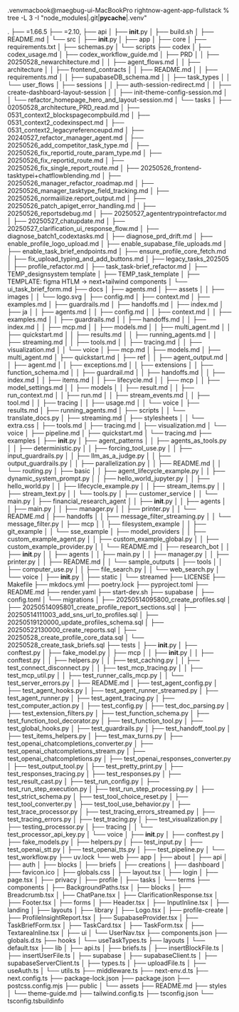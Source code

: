 .venvmacbook@maegbug-ui-MacBookPro rightnow-agent-app-fullstack % tree -L 3 -I "node_modules|.git|__pycache__|.venv"

.
├── =1.66.5
├── =2.10,
├── api
│   ├── __init__.py
│   ├── build.sh
│   ├── README.md
│   └── src
│       ├── __init__.py
│       ├── app
│       ├── core
│       ├── requirements.txt
│       ├── schemas.py
│       └── scripts
├── codex
│   ├── codex_usage.md
│   ├── codex_workflow_guide.md
│   ├── PRD
│   │   ├── 20250528_newarchitecture.md
│   │   ├── agent_flows.md
│   │   ├── architecture
│   │   ├── frontend_contracts
│   │   ├── README.md
│   │   ├── requirements.md
│   │   ├── supabaseDB_schema.md
│   │   ├── task_types
│   │   └── user_flows
│   ├── sessions
│   │   ├── auth-session-redirect.md
│   │   ├── create-dashboard-layout-session
│   │   ├── init-theme-config-session.md
│   │   └── refactor_homepage_hero_and_layout-session.md
│   └── tasks
│       ├── 02050528_architecture_PRD_read.md
│       ├── 0531_context2_blockspagecompbuild.md
│       ├── 0531_context2_codexinspect.md
│       ├── 0531_context2_legacyreferenceupd.md
│       ├── 20240527_refactor_manager_agent.md
│       ├── 20250526_add_competitor_task_type.md
│       ├── 20250526_fix_reportid_route_param_type.md
│       ├── 20250526_fix_reportid_route.md
│       ├── 20250526_fix_single_report_route.md
│       ├── 20250526_frontend-tasktypei+chatflowblending.md
│       ├── 20250526_manager_refactor_roadmap.md
│       ├── 20250526_manager_tasktype_field_tracking.md
│       ├── 20250526_normaiilize.report_output.md
│       ├── 20250526_patch_apiget_error_handling.md
│       ├── 20250526_reportsdebug.md
│       ├── 20250527_agententrypointrefactor.md
│       ├── 20250527_chatupdate.md
│       ├── 20250527_clarification_ui_response_flow.md
│       ├── diagnose_batch1_codextasks.md
│       ├── diagnose_prd_drift.md
│       ├── enable_profile_logo_upload.md
│       ├── enable_supabase_file_uploads.md
│       ├── enable_task_brief_endpoints.md
│       ├── ensure_profile_core_fetch.md
│       ├── fix_upload_typing_and_add_buttons.md
│       ├── legacy_tasks_202505
│       ├── profile_refactor.md
│       ├── task_task-brief_refactor.md
│       ├── TEMP_designsystem template
│       ├── TEMP_task_template
│       ├── TEMPLATE: figma HTLM -> next+tailwind components
│       └── ui_task_brief_form.md
├── docs
│   ├── agents.md
│   ├── assets
│   │   ├── images
│   │   └── logo.svg
│   ├── config.md
│   ├── context.md
│   ├── examples.md
│   ├── guardrails.md
│   ├── handoffs.md
│   ├── index.md
│   ├── ja
│   │   ├── agents.md
│   │   ├── config.md
│   │   ├── context.md
│   │   ├── examples.md
│   │   ├── guardrails.md
│   │   ├── handoffs.md
│   │   ├── index.md
│   │   ├── mcp.md
│   │   ├── models.md
│   │   ├── multi_agent.md
│   │   ├── quickstart.md
│   │   ├── results.md
│   │   ├── running_agents.md
│   │   ├── streaming.md
│   │   ├── tools.md
│   │   ├── tracing.md
│   │   ├── visualization.md
│   │   └── voice
│   ├── mcp.md
│   ├── models.md
│   ├── multi_agent.md
│   ├── quickstart.md
│   ├── ref
│   │   ├── agent_output.md
│   │   ├── agent.md
│   │   ├── exceptions.md
│   │   ├── extensions
│   │   ├── function_schema.md
│   │   ├── guardrail.md
│   │   ├── handoffs.md
│   │   ├── index.md
│   │   ├── items.md
│   │   ├── lifecycle.md
│   │   ├── mcp
│   │   ├── model_settings.md
│   │   ├── models
│   │   ├── result.md
│   │   ├── run_context.md
│   │   ├── run.md
│   │   ├── stream_events.md
│   │   ├── tool.md
│   │   ├── tracing
│   │   ├── usage.md
│   │   └── voice
│   ├── results.md
│   ├── running_agents.md
│   ├── scripts
│   │   └── translate_docs.py
│   ├── streaming.md
│   ├── stylesheets
│   │   └── extra.css
│   ├── tools.md
│   ├── tracing.md
│   ├── visualization.md
│   └── voice
│       ├── pipeline.md
│       ├── quickstart.md
│       └── tracing.md
├── examples
│   ├── __init__.py
│   ├── agent_patterns
│   │   ├── agents_as_tools.py
│   │   ├── deterministic.py
│   │   ├── forcing_tool_use.py
│   │   ├── input_guardrails.py
│   │   ├── llm_as_a_judge.py
│   │   ├── output_guardrails.py
│   │   ├── parallelization.py
│   │   ├── README.md
│   │   └── routing.py
│   ├── basic
│   │   ├── agent_lifecycle_example.py
│   │   ├── dynamic_system_prompt.py
│   │   ├── hello_world_jupyter.py
│   │   ├── hello_world.py
│   │   ├── lifecycle_example.py
│   │   ├── stream_items.py
│   │   ├── stream_text.py
│   │   └── tools.py
│   ├── customer_service
│   │   └── main.py
│   ├── financial_research_agent
│   │   ├── __init__.py
│   │   ├── agents
│   │   ├── main.py
│   │   ├── manager.py
│   │   ├── printer.py
│   │   └── README.md
│   ├── handoffs
│   │   ├── message_filter_streaming.py
│   │   └── message_filter.py
│   ├── mcp
│   │   ├── filesystem_example
│   │   ├── git_example
│   │   └── sse_example
│   ├── model_providers
│   │   ├── custom_example_agent.py
│   │   ├── custom_example_global.py
│   │   ├── custom_example_provider.py
│   │   └── README.md
│   ├── research_bot
│   │   ├── __init__.py
│   │   ├── agents
│   │   ├── main.py
│   │   ├── manager.py
│   │   ├── printer.py
│   │   ├── README.md
│   │   └── sample_outputs
│   ├── tools
│   │   ├── computer_use.py
│   │   ├── file_search.py
│   │   └── web_search.py
│   └── voice
│       ├── __init__.py
│       ├── static
│       └── streamed
├── LICENSE
├── Makefile
├── mkdocs.yml
├── poetry.lock
├── pyproject.toml
├── README.md
├── render.yaml
├── start-dev.sh
├── supabase
│   ├── config.toml
│   └── migrations
│       ├── 20250514095800_create_profiles.sql
│       ├── 20250514095801_create_profile_report_sections.sql
│       ├── 20250514111003_add_sns_url_to_profiles.sql
│       ├── 20250519120000_update_profiles_schema.sql
│       ├── 20250522130000_create_reports.sql
│       ├── 20250528_create_profile_core_data.sql
│       └── 20250528_create_task_briefs.sql
├── tests
│   ├── __init__.py
│   ├── conftest.py
│   ├── fake_model.py
│   ├── mcp
│   │   ├── __init__.py
│   │   ├── conftest.py
│   │   ├── helpers.py
│   │   ├── test_caching.py
│   │   ├── test_connect_disconnect.py
│   │   ├── test_mcp_tracing.py
│   │   ├── test_mcp_util.py
│   │   ├── test_runner_calls_mcp.py
│   │   └── test_server_errors.py
│   ├── README.md
│   ├── test_agent_config.py
│   ├── test_agent_hooks.py
│   ├── test_agent_runner_streamed.py
│   ├── test_agent_runner.py
│   ├── test_agent_tracing.py
│   ├── test_computer_action.py
│   ├── test_config.py
│   ├── test_doc_parsing.py
│   ├── test_extension_filters.py
│   ├── test_function_schema.py
│   ├── test_function_tool_decorator.py
│   ├── test_function_tool.py
│   ├── test_global_hooks.py
│   ├── test_guardrails.py
│   ├── test_handoff_tool.py
│   ├── test_items_helpers.py
│   ├── test_max_turns.py
│   ├── test_openai_chatcompletions_converter.py
│   ├── test_openai_chatcompletions_stream.py
│   ├── test_openai_chatcompletions.py
│   ├── test_openai_responses_converter.py
│   ├── test_output_tool.py
│   ├── test_pretty_print.py
│   ├── test_responses_tracing.py
│   ├── test_responses.py
│   ├── test_result_cast.py
│   ├── test_run_config.py
│   ├── test_run_step_execution.py
│   ├── test_run_step_processing.py
│   ├── test_strict_schema.py
│   ├── test_tool_choice_reset.py
│   ├── test_tool_converter.py
│   ├── test_tool_use_behavior.py
│   ├── test_trace_processor.py
│   ├── test_tracing_errors_streamed.py
│   ├── test_tracing_errors.py
│   ├── test_tracing.py
│   ├── test_visualization.py
│   ├── testing_processor.py
│   ├── tracing
│   │   └── test_processor_api_key.py
│   └── voice
│       ├── __init__.py
│       ├── conftest.py
│       ├── fake_models.py
│       ├── helpers.py
│       ├── test_input.py
│       ├── test_openai_stt.py
│       ├── test_openai_tts.py
│       ├── test_pipeline.py
│       └── test_workflow.py
├── uv.lock
└── web
    ├── app
    │   ├── about
    │   ├── api
    │   ├── auth
    │   ├── blocks
    │   ├── briefs
    │   ├── creations
    │   ├── dashboard
    │   ├── favicon.ico
    │   ├── globals.css
    │   ├── layout.tsx
    │   ├── login
    │   ├── page.tsx
    │   ├── privacy
    │   ├── profile
    │   ├── tasks
    │   └── terms
    ├── components
    │   ├── BackgroundPaths.tsx
    │   ├── blocks
    │   ├── Breadcrumb.tsx
    │   ├── ChatPane.tsx
    │   ├── ClarificationResponse.tsx
    │   ├── Footer.tsx
    │   ├── forms
    │   ├── Header.tsx
    │   ├── InputInline.tsx
    │   ├── landing
    │   ├── layouts
    │   ├── library
    │   ├── Logo.tsx
    │   ├── profile-create
    │   ├── ProfileInsightReport.tsx
    │   ├── SupabaseProvider.tsx
    │   ├── TaskBriefForm.tsx
    │   ├── TaskCard.tsx
    │   ├── TaskForm.tsx
    │   ├── TextareaInline.tsx
    │   ├── ui
    │   └── UserNav.tsx
    ├── components.json
    ├── globals.d.ts
    ├── hooks
    │   └── useTaskTypes.ts
    ├── layouts
    │   └── default.tsx
    ├── lib
    │   ├── api.ts
    │   ├── briefs.ts
    │   ├── insertBlockFile.ts
    │   ├── insertUserFile.ts
    │   ├── supabase
    │   ├── supabaseClient.ts
    │   ├── supabaseServerClient.ts
    │   ├── types.ts
    │   ├── uploadFile.ts
    │   ├── useAuth.ts
    │   └── utils.ts
    ├── middleware.ts
    ├── next-env.d.ts
    ├── next.config.ts
    ├── package-lock.json
    ├── package.json
    ├── postcss.config.mjs
    ├── public
    │   └── assets
    ├── README.md
    ├── styles
    │   └── theme-guide.md
    ├── tailwind.config.ts
    ├── tsconfig.json
    └── tsconfig.tsbuildinfo